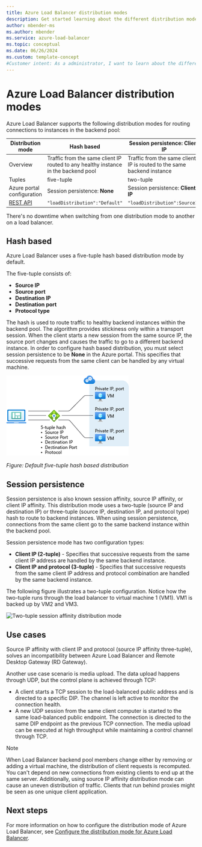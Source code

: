 ```yaml
---
title: Azure Load Balancer distribution modes
description: Get started learning about the different distribution modes of Azure Load Balancer.
author: mbender-ms
ms.author: mbender
ms.service: azure-load-balancer
ms.topic: conceptual 
ms.date: 06/26/2024
ms.custom: template-concept 
#Customer intent: As a administrator, I want to learn about the different distribution modes of Azure Load Balancer so that I can configure the distribution mode for my application.
---
```


# Azure Load Balancer distribution modes

Azure Load Balancer supports the following distribution modes for routing connections to instances in the backend pool:

| Distribution mode | Hash based | Session persistence: Client IP | Session persistence: Client IP and protocol |
| --- | --- | --- | --- |
| Overview | Traffic from the same client IP routed to any healthy instance in the backend pool | Traffic from the same client IP is routed to the same backend instance | Traffic from the same client IP and protocol is routed to the same backend instance |
| Tuples | five-tuple | two-tuple | three-tuple |
| Azure portal configuration | Session persistence: **None** | Session persistence: **Client IP** | Session persistence: **Client IP and protocol** |
| [REST API](/rest/api/load-balancer/load-balancers/create-or-update#loaddistribution) |  ```"loadDistribution":"Default"```| ```"loadDistribution":SourceIP```    | ```"loadDistribution":SourceIPProtocol```    |

There's no downtime when switching from one distribution mode to another on a load balancer.

## Hash based

Azure Load Balancer uses a five-tuple hash based distribution mode by default.  

The five-tuple consists of:
* **Source IP**
* **Source port**
* **Destination IP**
* **Destination port**
* **Protocol type**

The hash is used to route traffic to healthy backend instances within the backend pool. The algorithm provides stickiness only within a transport session. When the client starts a new session from the same source IP, the source port changes and causes the traffic to go to a different backend instance.
In order to configure hash based distribution, you must select session persistence to be **None** in the Azure portal. This specifies that successive requests from the same client can be handled by any virtual machine.

![Hash-based distribution](./media/load-balancer-overview/load-balancer-distribution.png)

*Figure: Default five-tuple hash based distribution*


## Session persistence 

Session persistence is also known session affinity, source IP affinity, or client IP affinity. This distribution mode uses a two-tuple (source IP and destination IP) or three-tuple (source IP, destination IP, and protocol type) hash to route to backend instances. When using session persistence, connections from the same client go to the same backend instance within the backend pool.

Session persistence mode has two configuration types:

* **Client IP (2-tuple)** - Specifies that successive requests from the same client IP address are handled by the same backend instance.
* **Client IP and protocol (3-tuple)** - Specifies that successive requests from the same client IP address and protocol combination are handled by the same backend instance.

The following figure illustrates a two-tuple configuration. Notice how the two-tuple runs through the load balancer to virtual machine 1 (VM1). VM1 is backed up by VM2 and VM3.

![Two-tuple session affinity distribution mode](./media/load-balancer-distribution-mode/load-balancer-session-affinity.png)



## Use cases

Source IP affinity with client IP and protocol (source IP affinity three-tuple), solves an incompatibility between Azure Load Balancer and Remote Desktop Gateway (RD Gateway). 

Another use case scenario is media upload. The data upload happens through UDP, but the control plane is achieved through TCP:

* A client starts a TCP session to the load-balanced public address and is directed to a specific DIP. The channel is left active to monitor the connection health.
* A new UDP session from the same client computer is started to the same load-balanced public endpoint. The connection is directed to the same DIP endpoint as the previous TCP connection. The media upload can be executed at high throughput while maintaining a control channel through TCP.

> [!NOTE]
> When Load Balancer backend pool members change either by removing or adding a virtual machine, the distribution of client requests is recomputed. You can't depend on new connections from existing clients to end up at the same server. Additionally, using source IP affinity distribution mode can cause an uneven distribution of traffic. Clients that run behind proxies might be seen as one unique client application.


## Next steps

For more information on how to configure the distribution mode of Azure Load Balancer, see [Configure the distribution mode for Azure Load Balancer](load-balancer-distribution-mode.md).

